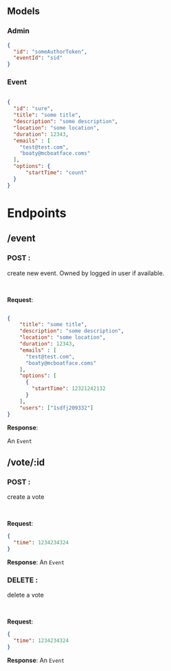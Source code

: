 ## Models

### Admin

```json
{
  "id": "someAuthorToken",
  "eventId": "sid"
}
```

### Event

```json

{
  "id": "sure",
  "title": "some title",
  "description": "some description",
  "location": "some location",
  "duration": 12343,
  "emails" : [
    "test@test.com",
    "boaty@mcboatface.coms"
  ],
  "options": {
      "startTime": "count"
  }
}

```

# Endpoints

## /event

### POST :

create new event. Owned by logged in user if available.

<br>

__Request__:

```json

{
    "title": "some title",
    "description": "some description",
    "location": "some location",
    "duration": 12343,
    "emails" : [
      "test@test.com",
      "boaty@mcboatface.coms"
    ],
    "options": [
      {
        "startTime": 12321242132
      }
    ],
    "users": ["1sdfj209332"]
}

```

__Response__:

An `Event`

## /vote/:id

### POST :
create a vote

<br>

__Request__:

```json
{
  "time": 1234234324
}
```
__Response__:
An `Event`

### DELETE :
delete a vote

<br>

__Request__:

```json
{
  "time": 1234234324
}
```
__Response__:
An `Event`
